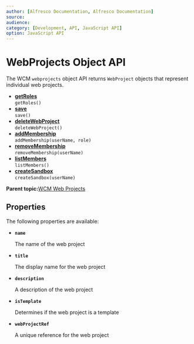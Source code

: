 ```yaml
---
author: [Alfresco Documentation, Alfresco Documentation]
source: 
audience: 
category: [Development, API, JavaScript API]
option: JavaScript API
---
```


# WebProjects Object API

The WCM `webprojects` object API returns `WebProject` objects that represent individual web projects.

-   **[getRoles](../references/API-JS-getRoles.md)**  
``getRoles()``
-   **[save](../references/API-JS-save.md)**  
``save()``
-   **[deleteWebProject](../references/API-JS-deleteWebProject.md)**  
``deleteWebProject()``
-   **[addMembership](../references/API-JS-addMembership.md)**  
``addMembership(userName, role)``
-   **[removeMembership](../references/API-JS-removeMembership.md)**  
``removeMembership(userName)``
-   **[listMembers](../references/API-JS-listMembers.md)**  
``listMembers()``
-   **[createSandbox](../references/API-JS-createSandbox.md)**  
``createSandbox(userName)``

**Parent topic:**[WCM Web Projects](../references/API-JS-WCM-Web-Projects.md)

## Properties

The following properties are available:

-   **`name`**

    The name of the web project


-   **`title`**

    The display name for the web project


-   **`description`**

    A description of the web project


-   **`isTemplate`**

    Determines if the web project is a template


-   **`webProjectRef`**

    A unique reference for the web project


